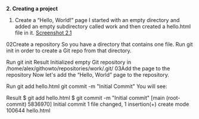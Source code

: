 **2. Creating a project**
 1) Create a “Hello, World!” page
I started with an empty directory and added an empty subdirectory called work and then created a hello.html file in it. [Screenshot 2.1](screenshots/2.1.png)

02Create a repository
So you have a directory that contains one file. Run git init in order to create a Git repo from that directory.

Run
git init
Result
Initialized empty Git repository in /home/alex/githowto/repositories/work/.git/
03Add the page to the repository
Now let's add the “Hello, World” page to the repository.

Run
git add hello.html
git commit -m "Initial Commit"
You will see:

Result
$ git add hello.html
$ git commit -m "Initial commit"
[main (root-commit) 5836970] Initial commit
 1 file changed, 1 insertion(+)
 create mode 100644 hello.html
